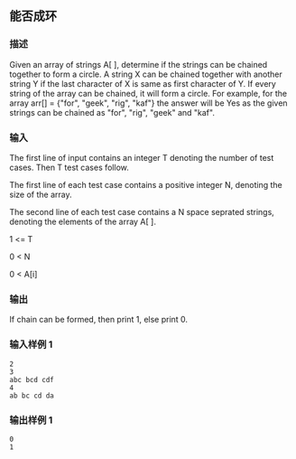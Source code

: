 ## 能否成环

### 描述

Given an array of strings A[ ], determine if the strings can be chained together to form a circle. A string X can be chained together with another string Y if the last character of X is same as first character of Y. If every string of the array can be chained, it will form a circle. For example, for the array arr[] = {"for", "geek", "rig", "kaf"} the answer will be Yes as the given strings can be chained as "for", "rig", "geek" and "kaf".

### 输入

The first line of input contains an integer T denoting the number of test cases. Then T test cases follow.

The first line of each test case contains a positive integer N, denoting the size of the array.

The second line of each test case contains a N space seprated strings, denoting the elements of the array A[ ].

1 <= T

0 < N

0 < A[i]

### 输出

If chain can be formed, then print 1, else print 0.

### 输入样例 1 

```
2
3
abc bcd cdf
4
ab bc cd da
```

### 输出样例 1

```
0
1
```